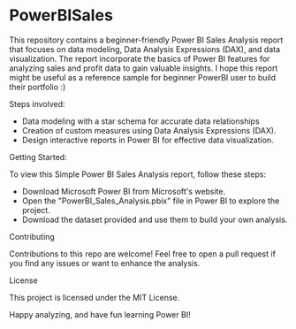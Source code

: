 # PowerBISales
This repository contains a beginner-friendly Power BI Sales Analysis report that focuses on data modeling, Data Analysis Expressions (DAX), and data visualization. The report incorporate the basics of Power BI features for analyzing sales and profit data to gain valuable insights. 
I hope this report might be useful as a reference sample for beginner PowerBI user to build their portfolio :)

Steps involved:
- Data modeling with a star schema for accurate data relationships
- Creation of custom measures using Data Analysis Expressions (DAX).
- Design interactive reports in Power BI for effective data visualization.

Getting Started: 

To view this Simple Power BI Sales Analysis report, follow these steps:
- Download Microsoft Power BI from Microsoft's website.
- Open the "PowerBI_Sales_Analysis.pbix" file in Power BI to explore the project.
- Download the dataset provided and use them to build your own analysis.

Contributing

Contributions to this repo are welcome! 
Feel free to open a pull request if you find any issues or want to enhance the analysis.

License

This project is licensed under the MIT License.

Happy analyzing, and have fun learning Power BI!

